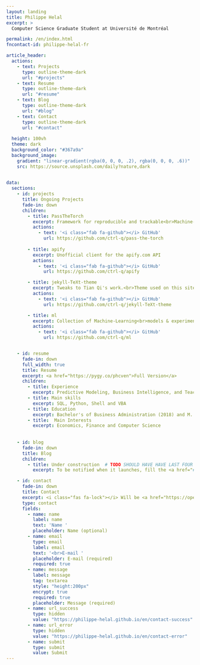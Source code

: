 ```yaml
---
layout: landing
title: Philippe Helal
excerpt: >
  Computer Science Graduate Student at Université de Montréal

permalink: /en/index.html
fncontact-id: philippe-helal-fr

article_header:
  actions:
    - text: Projects
      type: outline-theme-dark
      url: "#projects"
    - text: Resume
      type: outline-theme-dark
      url: "#resume"
    - text: Blog
      type: outline-theme-dark
      url: "#blog"
    - text: Contact
      type: outline-theme-dark
      url: "#contact"
  
  height: 100vh
  theme: dark
  background_color: "#367a9a"
  background_image:
    gradient: "linear-gradient(rgba(0, 0, 0, .2), rgba(0, 0, 0, .6))"
    src: https://source.unsplash.com/daily?nature,dark  
    

data:  
  sections:
    - id: projects
      title: Ongoing Projects
      fade-in: down
      children:
        - title: PassTheTorch
          excerpt: Framework for reproducible and trackable<br>Machine-Learning projects
          actions:
            - text: '<i class="fab fa-github"></i> GitHub'
              url: https://github.com/ctrl-q/pass-the-torch
        
        - title: apify
          excerpt: Unofficial client for the apify.com API
          actions:
            - text: '<i class="fab fa-github"></i> GitHub'
              url: https://github.com/ctrl-q/apify

        - title: jekyll-TeXt-theme
          excerpt: Tweaks to Tian Qi's work.<br>Theme used on this site
          actions:
            - text: '<i class="fab fa-github"></i> GitHub'
              url: https://github.com/ctrl-q/jekyll-TeXt-theme

        - title: ml
          excerpt: Collection of Machine-Learning<br>models & experiments
          actions:
            - text: '<i class="fab fa-github"></i> GitHub'
              url: https://github.com/ctrl-q/ml


    - id: resume
      fade-in: down
      full_width: true
      title: Resume
      excerpt: <a href="https://pygy.co/phcven">Full Version</a>
      children:
        - title: Experience
          excerpt: Predictive Modeling, Business Intelligence, and Teaching
        - title: Main skills
          excerpt: SQL, Python, Shell and VBA
        - title: Education
          excerpt: Bachelor's of Business Administration (2018) and M. Sc Computer Science (expected 2020)        
        - title:  Main Interests
          excerpt: Economics, Finance and Computer Science
        
     
    - id: blog
      fade-in: down
      title: Blog
      children:
        - title: Under construction  # TODO SHOULD HAVE HAVE LAST FOUR BLOG POSTS WITH IMAGE AND EXCERPT FOR EACH
          excerpt: To be notified when it launches, fill the <a href="#contact">contact form</a> with '*blog*' as the message

    - id: contact
      fade-in: down
      title: Contact
      excerpt: <i class="fas fa-lock"></i> Will be <a href="https://openpgpjs.org">encrypted</a> before leaving your network
      type: contact
      fields:
        - name: name
          label: name
          text: 'Name '
          placeholder: Name (optional)
        - name: email
          type: email
          label: email
          text: '<br>E-mail '
          placeholder: E-mail (required)
          required: true
        - name: message
          label: message
          tag: textarea
          style: "height:200px"
          encrypt: true
          required: true
          placeholder: Message (required)
        - name: url_success
          type: hidden
          value: "https://philippe-helal.github.io/en/contact-success"
        - name: url_error
          type: hidden
          value: "https://philippe-helal.github.io/en/contact-error"
        - name: submit
          type: submit
          value: Submit
---
```


